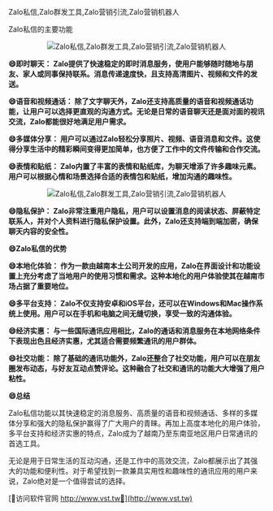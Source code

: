 Zalo私信,Zalo群发工具,Zalo营销引流,Zalo营销机器人

Zalo私信的主要功能

 <center><img src="https://vst.tw/MP4/tuiguang/png/5.png" alt="Zalo私信,Zalo群发工具,Zalo营销引流,Zalo营销机器人"></center>

**😄即时聊天： Zalo提供了快速稳定的即时消息服务，使用户能够随时随地与朋友、家人或同事保持联系。消息传递速度快，且支持高清图片、视频和文件的发送。**

**😄语音和视频通话： 除了文字聊天外，Zalo还支持高质量的语音和视频通话功能，让用户可以选择更直观的沟通方式。无论是日常的语音聊天还是面对面的视讯交流，Zalo都能很好地满足用户需求。**

**😄多媒体分享： 用户可以通过Zalo轻松分享照片、视频、语音消息和文件。这使得分享生活中的精彩瞬间变得更加简单，也方便了工作中的文件传输和合作交流。**

**😄表情和贴纸： Zalo内置了丰富的表情和贴纸库，为聊天增添了许多趣味元素。用户可以根据心情和场景选择合适的表情包和贴纸，增加沟通的趣味性。**

 <center><img src="https://vst.tw/MP4/tuiguang/png/5.png" alt="Zalo私信,Zalo群发工具,Zalo营销引流,Zalo营销机器人"></center>

**😄隐私保护： Zalo非常注重用户隐私，用户可以设置消息的阅读状态、屏蔽特定联系人，并对个人资料进行隐私保护设置。此外，Zalo还支持端到端加密，确保聊天内容的安全性。**

**😄Zalo私信的优势**

**😄本地化体验： 作为一款由越南本土公司开发的应用，Zalo在界面设计和功能设置上充分考虑了当地用户的使用习惯和需求。这种本地化的用户体验使其在越南市场占据了重要地位。**

**😄多平台支持： Zalo不仅支持安卓和iOS平台，还可以在Windows和Mac操作系统上使用。用户可以在手机和电脑之间无缝切换，享受一致的沟通体验。**

**😄经济实惠： 与一些国际通讯应用相比，Zalo的通话和消息服务在本地网络条件下表现出色且经济实惠，尤其适合需要频繁通讯的用户群体。**

**😄社交功能： 除了基础的通讯功能外，Zalo还整合了社交功能，用户可以在朋友圈发布动态，与好友互动点赞评论。这种融合了社交和通讯的功能大大增强了用户粘性。**

**😄总结**

Zalo私信功能以其快速稳定的消息服务、高质量的语音和视频通话、多样的多媒体分享和强大的隐私保护赢得了广大用户的青睐。再加上高度本地化的用户体验，多平台支持和经济实惠的特点，Zalo成为了越南乃至东南亚地区用户日常通讯的首选工具。

无论是用于日常生活的互动沟通，还是工作中的高效交流，Zalo都展示出了其强大的功能和便利性。对于希望找到一款兼具实用性和趣味性的通讯应用的用户来说，Zalo绝对是一个值得尝试的选择。


[👻访问软件官网 http://www.vst.tw👻](http://www.vst.tw)
